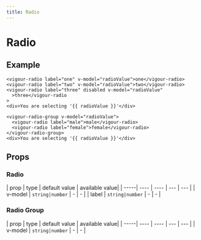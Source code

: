 ```yaml
---
title: Radio
---
```


# Radio

## Example

<radio-example-1></radio-example-1>

```vue
<vigour-radio label="one" v-model="radioValue">one</vigour-radio>
<vigour-radio label="two" v-model="radioValue">two</vigour-radio>
<vigour-radio label="three" disabled v-model="radioValue"
  >three</vigour-radio
>
<div>You are selecting '{{ radioValue }}'</div>
```

<radio-example-2></radio-example-2>

```vue
<vigour-radio-group v-model="radioValue">
  <vigour-radio label="male">male</vigour-radio>
  <vigour-radio label="female">female</vigour-radio>
</vigour-radio-group>
<div>You are selecting '{{ radioValue }}'</div>
```

## Props

### Radio

| prop | type | default value | available value|
| -----| ---- | ---- | --- | --- |
| v-model | `string|number` | - | - |
| label | `string|number` | - | - |

### Radio Group

| prop | type | default value | available value|
| -----| ---- | ---- | --- | --- |
| v-model | `string|number` | - | - |
